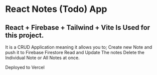 # React Notes (Todo) App

## React + Firebase + Tailwind + Vite Is Used for this project.  

It is a CRUD Application meaning it allows you to;
Create new Note and push it to Firebase Firestore
Read and Update The notes
Delete the Individual Note or All Notes at once. 

Deployed to Vercel 
